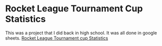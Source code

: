 # Rocket League Tournament Cup Statistics
This was a project that I did back in high school. It was all done in google sheets. [Rocket League Tournament cup Statistics](https://docs.google.com/spreadsheets/d/1XQqc1ifU6X6KuMa1nTLUFQk6xNBQ6SCVkRi0rp19zYY/edit?gid=0#gid=0)

